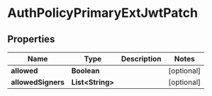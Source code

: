 

# AuthPolicyPrimaryExtJwtPatch


## Properties

| Name | Type | Description | Notes |
|------------ | ------------- | ------------- | -------------|
|**allowed** | **Boolean** |  |  [optional] |
|**allowedSigners** | **List&lt;String&gt;** |  |  [optional] |



